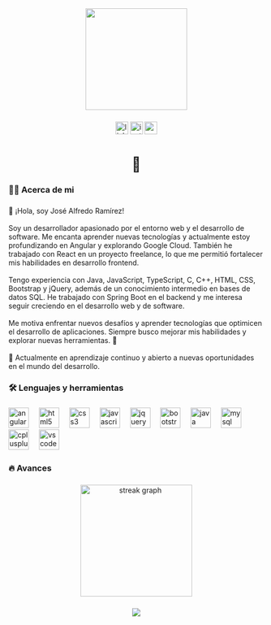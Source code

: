 <div align="center">
  <img height="200" src="https://avatars.githubusercontent.com/u/138156582?s=400&u=2ae4613fdbacf908417d56abae0b41cbd804114c&v=4"  />
</div>

###

<div align="center">
 <a href="#"><img src="https://img.shields.io/static/v1?message=LinkedIn&logo=linkedin&label=&color=0077B5&logoColor=white&labelColor=&style=for-the-badge" height="25" alt="linkedin logo"  /></a> 
  <a href="https://www.instagram.com/fredy_ramirez14/"><img src="https://img.shields.io/static/v1?message=Instagram&logo=instagram&label=&color=E4405F&logoColor=white&labelColor=&style=for-the-badge" height="25" alt="instagram logo"  /></a>
 <a href="mailto:josealfredoramirezaguirre07@gmail.com"> <img src="https://img.shields.io/static/v1?message=Gmail&logo=gmail&label=&color=D14836&logoColor=white&labelColor=&style=for-the-badge" height="25" alt="gmail logo"  /></a>
</div>

###

<h1 align="center">👋</h1>

###

<h3 align="left">👩‍💻  Acerca de mi</h3>

###

<p align="left">👋 ¡Hola, soy José Alfredo Ramírez!<br><br>Soy un desarrollador apasionado por el entorno web y el desarrollo de software. Me encanta aprender nuevas tecnologías y actualmente estoy profundizando en Angular y explorando Google Cloud. También he trabajado con React en un proyecto freelance, lo que me permitió fortalecer mis habilidades en desarrollo frontend.<br><br>Tengo experiencia con Java, JavaScript, TypeScript, C, C++, HTML, CSS, Bootstrap y jQuery, además de un conocimiento intermedio en bases de datos SQL. He trabajado con Spring Boot en el backend y me interesa seguir creciendo en el desarrollo web y de software.<br><br>Me motiva enfrentar nuevos desafíos y aprender tecnologías que optimicen el desarrollo de aplicaciones. Siempre busco mejorar mis habilidades y explorar nuevas herramientas. 🚀<br><br>📌 Actualmente en aprendizaje continuo y abierto a nuevas oportunidades en el mundo del desarrollo.</p>

###

<h3 align="left">🛠 Lenguajes y herramientas</h3>

###

<div align="left">
  <img src="https://cdn.jsdelivr.net/gh/devicons/devicon/icons/angularjs/angularjs-original.svg" height="40" alt="angularjs logo"  />
  <img width="12" />
  <img src="https://cdn.jsdelivr.net/gh/devicons/devicon/icons/html5/html5-original.svg" height="40" alt="html5 logo"  />
  <img width="12" />
  <img src="https://cdn.jsdelivr.net/gh/devicons/devicon/icons/css3/css3-original.svg" height="40" alt="css3 logo"  />
  <img width="12" />
  <img src="https://cdn.jsdelivr.net/gh/devicons/devicon/icons/javascript/javascript-original.svg" height="40" alt="javascript logo"  />
  <img width="12" />
  <img src="https://cdn.jsdelivr.net/gh/devicons/devicon/icons/jquery/jquery-original.svg" height="40" alt="jquery logo"  />
  <img width="12" />
  <img src="https://cdn.jsdelivr.net/gh/devicons/devicon/icons/bootstrap/bootstrap-original.svg" height="40" alt="bootstrap logo"  />
  <img width="12" />
  <img src="https://cdn.jsdelivr.net/gh/devicons/devicon/icons/java/java-original.svg" height="40" alt="java logo"  />
  <img width="12" />
  <img src="https://cdn.jsdelivr.net/gh/devicons/devicon/icons/mysql/mysql-original.svg" height="40" alt="mysql logo"  />
  <img width="12" />
  <img src="https://cdn.jsdelivr.net/gh/devicons/devicon/icons/cplusplus/cplusplus-original.svg" height="40" alt="cplusplus logo"  />
  <img width="12" />
  <img src="https://cdn.jsdelivr.net/gh/devicons/devicon/icons/vscode/vscode-original.svg" height="40" alt="vscode logo"  />
</div>

###

<h3 align="left">🔥  Avances</h3>

###

<div align="center">
  <img src="https://streak-stats.demolab.com?user=Fr3d1gg&locale=en&mode=daily&theme=dark&hide_border=false&border_radius=5&order=3" height="220" alt="streak graph"  />
</div>

###

<div align="center">
  <img src="https://profile-counter.glitch.me/Fr3d1gg/count.svg?"  />
</div>

###
